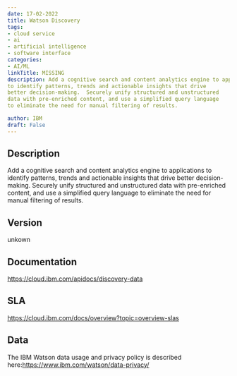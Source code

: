 ```yaml
---
date: 17-02-2022
title: Watson Discovery
tags: 
- cloud service
- ai
- artificial intelligence
- software interface
categories: 
- AI/ML
linkTitle: MISSING
description: Add a cognitive search and content analytics engine to applications
to identify patterns, trends and actionable insights that drive
better decision-making.  Securely unify structured and unstructured
data with pre-enriched content, and use a simplified query language
to eliminate the need for manual filtering of results.

author: IBM
draft: False
---
```


## Description

Add a cognitive search and content analytics engine to applications
to identify patterns, trends and actionable insights that drive
better decision-making.  Securely unify structured and unstructured
data with pre-enriched content, and use a simplified query language
to eliminate the need for manual filtering of results.


## Version

unkown

## Documentation

https://cloud.ibm.com/apidocs/discovery-data

## SLA

https://cloud.ibm.com/docs/overview?topic=overview-slas

## Data

The IBM Watson data usage and privacy policy is described here:https://www.ibm.com/watson/data-privacy/
